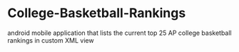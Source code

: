 # College-Basketball-Rankings
android mobile application that lists the current top 25 AP college basketball rankings in custom XML view
